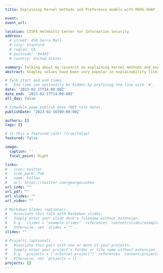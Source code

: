 ```yaml
---
title: Explaining Kernel methods and Preference models with RKHS-SHAP

event: 
event_url: 

location: CISPA Helmholtz Center for Information Security
address:
  # street: 450 Serra Mall
  # city: Stanford
  # region: CA
  # postcode: '94305'
  # country: United States

summary: Talking about my research on explaining kernel methods and explaining preference models.
abstract: Shapley values have been very popular in explainability literature due to its favourable axioms. In this talk, I will introduce my work on investigating explainability for kernel methods and also on preferential models. 

# Talk start and end times.
#   End time can optionally be hidden by prefixing the line with `#`.
date: '2023-02-17T14:00:00Z'
date_end: '2023-02-17T14:00:00Z'
all_day: false

# Schedule page publish date (NOT talk date).
publishDate: '2023-02-16T00:00:00Z'

authors: []
tags: []

# Is this a featured talk? (true/false)
featured: false

image:
  caption: ''
  focal_point: Right

links:
# - icon: twitter
#   icon_pack: fab
#   name: Follow
#   url: https://twitter.com/georgecushen
url_code: ""
url_pdf: ""
url_slides: ""
url_video: ""

# Markdown Slides (optional).
#   Associate this talk with Markdown slides.
#   Simply enter your slide deck's filename without extension.
#   E.g. `slides = "example-slides"` references `content/slides/example-slides.md`.
#   Otherwise, set `slides = ""`.
slides: ""

# Projects (optional).
#   Associate this post with one or more of your projects.
#   Simply enter your project's folder or file name without extension.
#   E.g. `projects = ["internal-project"]` references `content/project/deep-learning/index.md`.
#   Otherwise, set `projects = []`.
projects: []
---
```

<!-- 
{{% callout note %}}
Click on the **Slides** button above to view the built-in slides feature.
{{% /callout %}}

Slides can be added in a few ways:

- **Create** slides using Wowchemy's [*Slides*](https://wowchemy.com/docs/managing-content/#create-slides) feature and link using `slides` parameter in the front matter of the talk file
- **Upload** an existing slide deck to `static/` and link using `url_slides` parameter in the front matter of the talk file
- **Embed** your slides (e.g. Google Slides) or presentation video on this page using [shortcodes](https://wowchemy.com/docs/writing-markdown-latex/).

Further event details, including [page elements](https://wowchemy.com/docs/writing-markdown-latex/) such as image galleries, can be added to the body of this page. -->
